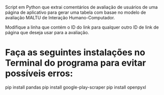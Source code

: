 Script em Python que extrai comentários de avaliação de usuários de uma página de aplicativo para gerar uma tabela com basae no modelo de avaliação MALTU de Interação Humano-Computador.

Modifique a linha que contém o ID do link para qualquer outro ID de link de página que deseja usar para a avaliação.

# Faça as seguintes instalações no Terminal do programa para evitar possíveis erros:
pip install pandas
pip install google-play-scraper
pip install openpyxl

